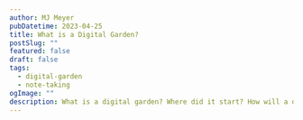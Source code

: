 ```yaml
---
author: MJ Meyer
pubDatetime: 2023-04-25
title: What is a Digital Garden?
postSlug: ""
featured: false
draft: false
tags:
  - digital-garden
  - note-taking
ogImage: ""
description: What is a digital garden? Where did it start? How will a digital garden help you? These are all questions I attempt to answer. Hopefully by the end of it, you'll ditch your blog and opt for a digital garden.
---
```

